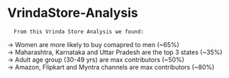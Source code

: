# VrindaStore-Analysis
      From this Vrinda Store Analysis we found:                                                                                                                      
-> Women are more likely to buy comapred to men (~65%)                                                                                                             
-> Maharashtra, Karnataka and Uttar Pradesh are the top 3 states (~35%)                                                                                                
-> Adult age group (30-49 yrs) are max contributors (~50%)                                                                                                             
-> Amazon, Flipkart and Myntra channels are max contributors (~80%)                                                                                                   
